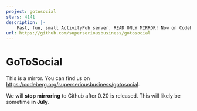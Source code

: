 ```yaml
---
project: gotosocial
stars: 4141
description: |-
    Fast, fun, small ActivityPub server. READ ONLY MIRROR! Now on Codeberg instead: https://codeberg.org/superseriousbusiness/gotosocial
url: https://github.com/superseriousbusiness/gotosocial
---
```


# GoToSocial

This is a mirror. You can find us on https://codeberg.org/superseriousbusiness/gotosocial.

We will **stop mirroring** to Github after 0.20 is released. This will likely be sometime **in July**.

